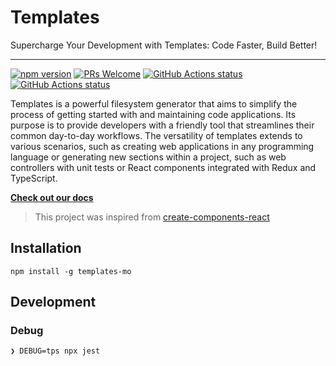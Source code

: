 # Templates

Supercharge Your Development with Templates: Code Faster, Build Better!

---


<p>
<a href="https://www.npmjs.com/package/templates-mo"><img src="https://img.shields.io/npm/v/templates-mo.svg?style=flat" alt="npm version"></a>
<a href="CONTRIBUTING.md#pull-requests"><img src="https://img.shields.io/badge/PRs-welcome-brightgreen.svg" alt="PRs Welcome"></a>
<a href="https://github.com/marcellino-ornelas/templates/actions/workflows/tests.yml"><img src="https://github.com/marcellino-ornelas/templates/actions/workflows/tests.yml/badge.svg" alt="GitHub Actions status"></a>
  <a href="https://github.com/marcellino-ornelas/templates/actions/workflows/publish-gh-pages.yml"><img src="https://github.com/marcellino-ornelas/templates/actions/workflows/publish-gh-pages.yml/badge.svg" alt="GitHub Actions status"></a>
</p>

Templates is a powerful filesystem generator that aims to simplify the process of getting started with and maintaining code applications. Its purpose is to provide developers with a friendly tool that streamlines their common day-to-day workflows. The versatility of templates extends to various scenarios, such as creating web applications in any programming language or generating new sections within a project, such as web controllers with unit tests or React components integrated with Redux and TypeScript.

**[Check out our docs](https://marcellino-ornelas.github.io/templates/)**

> This project was inspired from [create-components-react](https://github.com/marcellino-ornelas/create-components-react)


## Installation

```
npm install -g templates-mo
```

## Development

### Debug

```
❯ DEBUG=tps npx jest
```

<!-- (Template Processing System) -->
